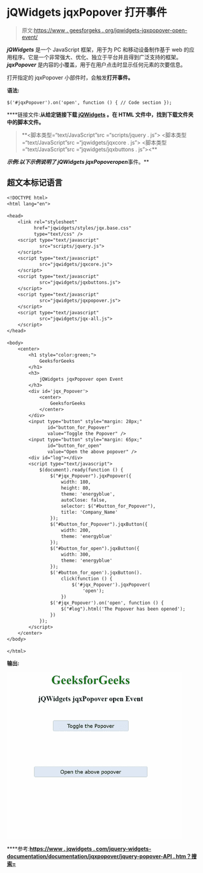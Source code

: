 # jQWidgets jqxPopover 打开事件

> 原文:[https://www . geesforgeks . org/jqwidgets-jqxpopover-open-event/](https://www.geeksforgeeks.org/jqwidgets-jqxpopover-open-event/)

***jQWidgets*** 是一个 JavaScript 框架，用于为 PC 和移动设备制作基于 web 的应用程序。它是一个非常强大、优化、独立于平台并且得到广泛支持的框架。 ***jqxPopover*** 是内容的小覆盖，用于在用户点击时显示任何元素的次要信息。

打开指定的 jqxPopover 小部件时，会触发**打开事件。**

****语法:****

```
$('#jqxPopover').on('open', function () { // Code section });
```

****链接文件:**从给定链接下载 [jQWidgets](https://www.jqwidgets.com/download/) 。在 HTML 文件中，找到下载文件夹中的脚本文件。**

> <link rel="”stylesheet”" href="”jqwidgets/styles/jqx.base.css”" type="”text/css”/"> **<脚本类型=“text/JavaScript”src =“scripts/jquery . js”></script>
> <脚本类型=“text/JavaScript”src =“jqwidgets/jqxcore . js”></script>
> <脚本类型=“text/JavaScript”src =“jqwidgets/jqxbuttons . js”><**

****示例:**以下示例说明了 jQWidgets jqxPopover***open***事件。**

## **超文本标记语言**

```
<!DOCTYPE html>
<html lang="en">

<head>
    <link rel="stylesheet"
          href="jqwidgets/styles/jqx.base.css"
          type="text/css" />
    <script type="text/javascript" 
            src="scripts/jquery.js">
    </script>
    <script type="text/javascript" 
            src="jqwidgets/jqxcore.js">
    </script>
    <script type="text/javascript" 
            src="jqwidgets/jqxbuttons.js">
    </script>
    <script type="text/javascript" 
            src="jqwidgets/jqxpopover.js">
    </script>
    <script type="text/javascript" 
            src="jqwidgets/jqx-all.js">
    </script>
</head>

<body>
    <center>
        <h1 style="color:green;">
            GeeksforGeeks
        </h1>
        <h3>
            jQWidgets jqxPopover open Event
        </h3>
        <div id='jqx_Popover'>
            <center>
                GeeksforGeeks
            </center>
        </div>
        <input type="button" style="margin: 28px;" 
               id="button_for_Popover" 
               value="Toggle the Popover" />
        <input type="button" style="margin: 65px;" 
               id="button_for_open" 
               value="Open the above popover" />
        <div id="log"></div>
        <script type="text/javascript">
            $(document).ready(function () {
                $("#jqx_Popover").jqxPopover({
                    width: 180,
                    height: 80,
                    theme: 'energyblue',
                    autoClose: false,
                    selector: $("#button_for_Popover"),
                    title: 'Company_Name'
                });
                $("#button_for_Popover").jqxButton({
                    width: 200,
                    theme: 'energyblue'
                });
                $("#button_for_open").jqxButton({
                    width: 300,
                    theme: 'energyblue'
                });
                $('#button_for_open').jqxButton().
                    click(function () {
                        $('#jqx_Popover').jqxPopover(
                            'open');
                    })
                $('#jqx_Popover').on('open', function () {
                    $("#log").html('The Popover has been opened');
                })
            });
        </script>
    </center>
</body>

</html>
```

****输出:****

**![](img/263b92bd092bd5c380d5ea8c8750380c.png)**

****参考:**[https://www . jqwidgets . com/jquery-widgets-documentation/documentation/jqxpopover/jquery-popover-API . htm？搜索=](https://www.jqwidgets.com/jquery-widgets-documentation/documentation/jqxpopover/jquery-popover-api.htm?search=)**
